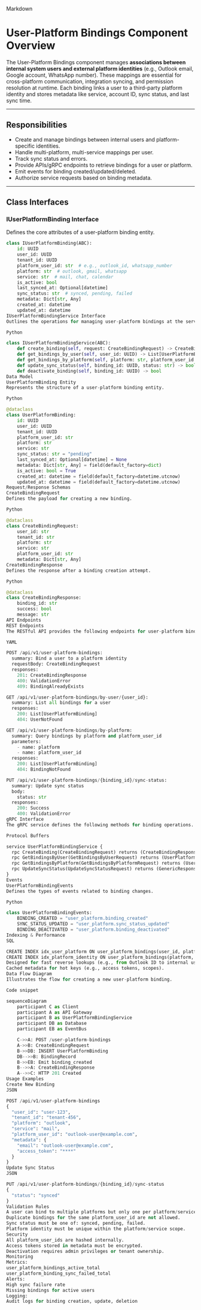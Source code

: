 Markdown

# User-Platform Bindings Component Overview

The User-Platform Bindings component manages **associations between internal system users and external platform identities** (e.g., Outlook email, Google account, WhatsApp number). These mappings are essential for cross-platform communication, integration syncing, and permission resolution at runtime. Each binding links a user to a third-party platform identity and stores metadata like service, account ID, sync status, and last sync time.

---

## Responsibilities

* Create and manage bindings between internal users and platform-specific identities.
* Handle multi-platform, multi-service mappings per user.
* Track sync status and errors.
* Provide APIs/gRPC endpoints to retrieve bindings for a user or platform.
* Emit events for binding created/updated/deleted.
* Authorize service requests based on binding metadata.

---

## Class Interfaces

### IUserPlatformBinding Interface

Defines the core attributes of a user-platform binding entity.

```python
class IUserPlatformBinding(ABC):
    id: UUID
    user_id: UUID
    tenant_id: UUID
    platform_user_id: str  # e.g., outlook_id, whatsapp_number
    platform: str  # outlook, gmail, whatsapp
    service: str  # mail, chat, calendar
    is_active: bool
    last_synced_at: Optional[datetime]
    sync_status: str  # synced, pending, failed
    metadata: Dict[str, Any]
    created_at: datetime
    updated_at: datetime
IUserPlatformBindingService Interface
Outlines the operations for managing user-platform bindings at the service layer.

Python

class IUserPlatformBindingService(ABC):
    def create_binding(self, request: CreateBindingRequest) -> CreateBindingResponse
    def get_bindings_by_user(self, user_id: UUID) -> List[UserPlatformBinding]
    def get_bindings_by_platform(self, platform: str, platform_user_id: str) -> List[UserPlatformBinding]
    def update_sync_status(self, binding_id: UUID, status: str) -> bool
    def deactivate_binding(self, binding_id: UUID) -> bool
Data Model
UserPlatformBinding Entity
Represents the structure of a user-platform binding entity.

Python

@dataclass
class UserPlatformBinding:
    id: UUID
    user_id: UUID
    tenant_id: UUID
    platform_user_id: str
    platform: str
    service: str
    sync_status: str = "pending"
    last_synced_at: Optional[datetime] = None
    metadata: Dict[str, Any] = field(default_factory=dict)
    is_active: bool = True
    created_at: datetime = field(default_factory=datetime.utcnow)
    updated_at: datetime = field(default_factory=datetime.utcnow)
Request/Response Schemas
CreateBindingRequest
Defines the payload for creating a new binding.

Python

@dataclass
class CreateBindingRequest:
    user_id: str
    tenant_id: str
    platform: str
    service: str
    platform_user_id: str
    metadata: Dict[str, Any]
CreateBindingResponse
Defines the response after a binding creation attempt.

Python

@dataclass
class CreateBindingResponse:
    binding_id: str
    success: bool
    message: str
API Endpoints
REST Endpoints
The RESTful API provides the following endpoints for user-platform binding management.

YAML

POST /api/v1/user-platform-bindings:
  summary: Bind a user to a platform identity
  requestBody: CreateBindingRequest
  responses:
    201: CreateBindingResponse
    400: ValidationError
    409: BindingAlreadyExists

GET /api/v1/user-platform-bindings/by-user/{user_id}:
  summary: List all bindings for a user
  responses:
    200: List[UserPlatformBinding]
    404: UserNotFound

GET /api/v1/user-platform-bindings/by-platform:
  summary: Query bindings by platform and platform_user_id
  parameters:
    - name: platform
    - name: platform_user_id
  responses:
    200: List[UserPlatformBinding]
    404: BindingNotFound

PUT /api/v1/user-platform-bindings/{binding_id}/sync-status:
  summary: Update sync status
  body:
    status: str
  responses:
    200: Success
    400: ValidationError
gRPC Interface
The gRPC service defines the following methods for binding operations.

Protocol Buffers

service UserPlatformBindingService {
  rpc CreateBinding(CreateBindingRequest) returns (CreateBindingResponse);
  rpc GetBindingsByUser(GetBindingsByUserRequest) returns (UserPlatformBindingsResponse);
  rpc GetBindingsByPlatform(GetBindingsByPlatformRequest) returns (UserPlatformBindingsResponse);
  rpc UpdateSyncStatus(UpdateSyncStatusRequest) returns (GenericResponse);
}
Events
UserPlatformBindingEvents
Defines the types of events related to binding changes.

Python

class UserPlatformBindingEvents:
    BINDING_CREATED = "user_platform.binding_created"
    SYNC_STATUS_UPDATED = "user_platform.sync_status_updated"
    BINDING_DEACTIVATED = "user_platform.binding_deactivated"
Indexing & Performance
SQL

CREATE INDEX idx_user_platform ON user_platform_bindings(user_id, platform, service, is_active);
CREATE INDEX idx_platform_identity ON user_platform_bindings(platform, platform_user_id, is_active);
Designed for fast reverse lookups (e.g., from Outlook ID to internal user ID).
Cached metadata for hot keys (e.g., access tokens, scopes).
Data Flow Diagram
Illustrates the flow for creating a new user-platform binding.

Code snippet

sequenceDiagram
    participant C as Client
    participant A as API Gateway
    participant B as UserPlatformBindingService
    participant DB as Database
    participant EB as EventBus

    C->>A: POST /user-platform-bindings
    A->>B: CreateBindingRequest
    B->>DB: INSERT UserPlatformBinding
    DB-->>B: BindingRecord
    B->>EB: Emit binding_created
    B-->>A: CreateBindingResponse
    A-->>C: HTTP 201 Created
Usage Examples
Create New Binding
JSON

POST /api/v1/user-platform-bindings
{
  "user_id": "user-123",
  "tenant_id": "tenant-456",
  "platform": "outlook",
  "service": "mail",
  "platform_user_id": "outlook-user@example.com",
  "metadata": {
    "email": "outlook-user@example.com",
    "access_token": "****"
  }
}
Update Sync Status
JSON

PUT /api/v1/user-platform-bindings/{binding_id}/sync-status
{
  "status": "synced"
}
Validation Rules
A user can bind to multiple platforms but only one per platform/service combo.
Duplicate bindings for the same platform_user_id are not allowed.
Sync status must be one of: synced, pending, failed.
Platform identity must be unique within the platform/service scope.
Security
All platform_user_ids are hashed internally.
Access tokens stored in metadata must be encrypted.
Deactivation requires admin privileges or tenant ownership.
Monitoring
Metrics:
user_platform_bindings_active_total
user_platform_binding_sync_failed_total
Alerts:
High sync failure rate
Missing bindings for active users
Logging:
Audit logs for binding creation, update, deletion
